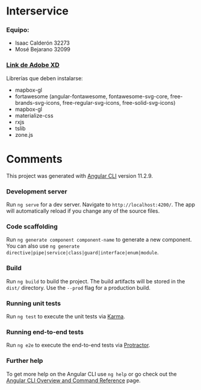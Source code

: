 # Interservice

### Equipo:
* Isaac Calderón 32273
* Mosé Bejarano 32099

### [Link de Adobe XD](https://xd.adobe.com/view/5e497c3e-e68c-4ecf-a9f3-da8d53eec375-0b1a/)

Librerías que deben instalarse:
- mapbox-gl
- fortawesome (angular-fontawesome, fontawesome-svg-core, free-brands-svg-icons, free-regular-svg-icons, free-solid-svg-icons)
- mapbox-gl
- materialize-css
- rxjs
- tslib
- zone.js


# Comments

This project was generated with [Angular CLI](https://github.com/angular/angular-cli) version 11.2.9.

### Development server

Run `ng serve` for a dev server. Navigate to `http://localhost:4200/`. The app will automatically reload if you change any of the source files.

### Code scaffolding

Run `ng generate component component-name` to generate a new component. You can also use `ng generate directive|pipe|service|class|guard|interface|enum|module`.

### Build

Run `ng build` to build the project. The build artifacts will be stored in the `dist/` directory. Use the `--prod` flag for a production build.

### Running unit tests

Run `ng test` to execute the unit tests via [Karma](https://karma-runner.github.io).

### Running end-to-end tests

Run `ng e2e` to execute the end-to-end tests via [Protractor](http://www.protractortest.org/).

### Further help

To get more help on the Angular CLI use `ng help` or go check out the [Angular CLI Overview and Command Reference](https://angular.io/cli) page.
